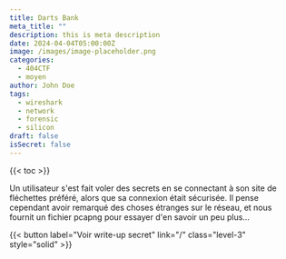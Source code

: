 ```yaml
---
title: Darts Bank
meta_title: ""
description: this is meta description
date: 2024-04-04T05:00:00Z
image: /images/image-placeholder.png
categories:
  - 404CTF
  - moyen
author: John Doe
tags:
  - wireshark
  - network
  - forensic
  - silicon
draft: false
isSecret: false
---
```


{{< toc >}}

Un utilisateur s'est fait voler des secrets en se connectant à son site de fléchettes préféré, alors que sa connexion était sécurisée.
Il pense cependant avoir remarqué des choses étranges sur le réseau, et nous fournit un fichier pcapng pour essayer d'en savoir un peu plus...

{{< button label="Voir write-up secret" link="/" class="level-3" style="solid" >}}
